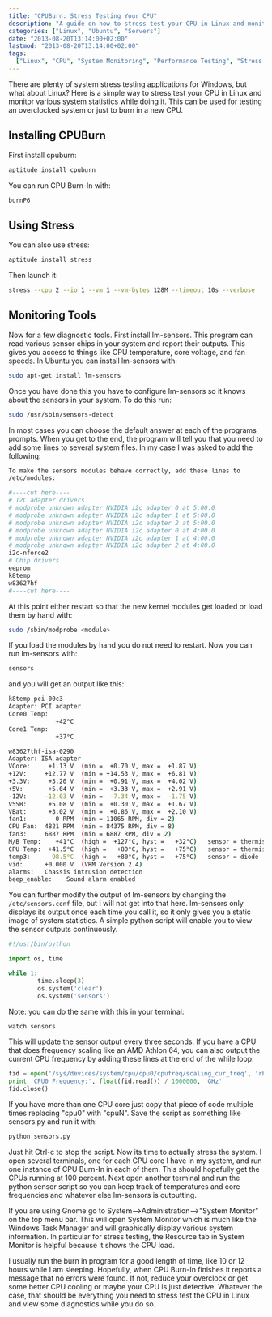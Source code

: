 ```yaml
---
title: "CPUBurn: Stress Testing Your CPU"
description: "A guide on how to stress test your CPU in Linux and monitor system statistics during testing."
categories: ["Linux", "Ubuntu", "Servers"]
date: "2013-08-20T13:14:00+02:00"
lastmod: "2013-08-20T13:14:00+02:00"
tags:
  ["Linux", "CPU", "System Monitoring", "Performance Testing", "Stress Testing"]
---
```


There are plenty of system stress testing applications for Windows, but what about Linux? Here is a simple way to stress test your CPU in Linux and monitor various system statistics while doing it. This can be used for testing an overclocked system or just to burn in a new CPU.

## Installing CPUBurn

First install cpuburn:

```bash
aptitude install cpuburn
```

You can run CPU Burn-In with:

```bash
burnP6
```

## Using Stress

You can also use stress:

```bash
aptitude install stress
```

Then launch it:

```bash
stress --cpu 2 --io 1 --vm 1 --vm-bytes 128M --timeout 10s --verbose
```

## Monitoring Tools

Now for a few diagnostic tools. First install lm-sensors. This program can read various sensor chips in your system and report their outputs. This gives you access to things like CPU temperature, core voltage, and fan speeds. In Ubuntu you can install lm-sensors with:

```bash
sudo apt-get install lm-sensors
```

Once you have done this you have to configure lm-sensors so it knows about the sensors in your system. To do this run:

```bash
sudo /usr/sbin/sensors-detect
```

In most cases you can choose the default answer at each of the programs prompts. When you get to the end, the program will tell you that you need to add some lines to several system files. In my case I was asked to add the following:

```bash
To make the sensors modules behave correctly, add these lines to
/etc/modules:

#----cut here----
# I2C adapter drivers
# modprobe unknown adapter NVIDIA i2c adapter 0 at 5:00.0
# modprobe unknown adapter NVIDIA i2c adapter 1 at 5:00.0
# modprobe unknown adapter NVIDIA i2c adapter 2 at 5:00.0
# modprobe unknown adapter NVIDIA i2c adapter 0 at 4:00.0
# modprobe unknown adapter NVIDIA i2c adapter 1 at 4:00.0
# modprobe unknown adapter NVIDIA i2c adapter 2 at 4:00.0
i2c-nforce2
# Chip drivers
eeprom
k8temp
w83627hf
#----cut here----
```

At this point either restart so that the new kernel modules get loaded or load them by hand with:

```bash
sudo /sbin/modprobe <module>
```

If you load the modules by hand you do not need to restart. Now you can run lm-sensors with:

```bash
sensors
```

and you will get an output like this:

```bash
k8temp-pci-00c3
Adapter: PCI adapter
Core0 Temp:
             +42°C
Core1 Temp:
             +37°C

w83627thf-isa-0290
Adapter: ISA adapter
VCore:     +1.13 V  (min =  +0.70 V, max =  +1.87 V)
+12V:     +12.77 V  (min = +14.53 V, max =  +6.81 V)
+3.3V:     +3.20 V  (min =  +0.91 V, max =  +4.02 V)
+5V:       +5.04 V  (min =  +3.33 V, max =  +2.91 V)
-12V:     -12.03 V  (min =  -7.34 V, max =  -1.75 V)
V5SB:      +5.08 V  (min =  +0.30 V, max =  +1.67 V)
VBat:      +3.02 V  (min =  +0.86 V, max =  +2.10 V)
fan1:        0 RPM  (min = 11065 RPM, div = 2)
CPU Fan:  4821 RPM  (min = 84375 RPM, div = 8)
fan3:     6887 RPM  (min = 6887 RPM, div = 2)
M/B Temp:    +41°C  (high =  +127°C, hyst =   +32°C)   sensor = thermistor
CPU Temp:  +41.5°C  (high =   +80°C, hyst =   +75°C)   sensor = thermistor
temp3:     -98.5°C  (high =   +80°C, hyst =   +75°C)   sensor = diode
vid:      +0.000 V  (VRM Version 2.4)
alarms:   Chassis intrusion detection
beep_enable:    Sound alarm enabled
```

You can further modify the output of lm-sensors by changing the `/etc/sensors.conf` file, but I will not get into that here. lm-sensors only displays its output once each time you call it, so it only gives you a static image of system statistics. A simple python script will enable you to view the sensor outputs continuously.

```python
#!/usr/bin/python

import os, time

while 1:
        time.sleep(3)
        os.system('clear')
        os.system('sensors')
```

Note: you can do the same with this in your terminal:

```bash
watch sensors
```

This will update the sensor output every three seconds. If you have a CPU that does frequency scaling like an AMD Athlon 64, you can also output the current CPU frequency by adding these lines at the end of the while loop:

```python
fid = open('/sys/devices/system/cpu/cpu0/cpufreq/scaling_cur_freq', 'rb')
print 'CPU0 Frequency:', float(fid.read()) / 1000000, 'GHz'
fid.close()
```

If you have more than one CPU core just copy that piece of code multiple times replacing "cpu0" with "cpuN". Save the script as something like sensors.py and run it with:

```bash
python sensors.py
```

Just hit Ctrl-c to stop the script. Now its time to actually stress the system. I open several terminals, one for each CPU core I have in my system, and run one instance of CPU Burn-In in each of them. This should hopefully get the CPUs running at 100 percent. Next open another terminal and run the python sensor script so you can keep track of temperatures and core frequencies and whatever else lm-sensors is outputting.

If you are using Gnome go to System-->Administration-->"System Monitor" on the top menu bar. This will open System Monitor which is much like the Windows Task Manager and will graphically display various system information. In particular for stress testing, the Resource tab in System Monitor is helpful because it shows the CPU load.

I usually run the burn in program for a good length of time, like 10 or 12 hours while I am sleeping. Hopefully, when CPU Burn-In finishes it reports a message that no errors were found. If not, reduce your overclock or get some better CPU cooling or maybe your CPU is just defective. Whatever the case, that should be everything you need to stress test the CPU in Linux and view some diagnostics while you do so.
